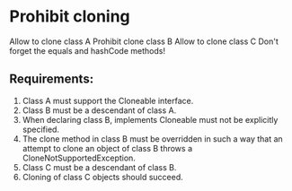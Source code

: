 # Prohibit cloning

Allow to clone class A
Prohibit clone class B
Allow to clone class C
Don't forget the equals and hashCode methods!


## Requirements:
1. Class A must support the Cloneable interface.
2. Class B must be a descendant of class A.
3. When declaring class B, implements Cloneable must not be explicitly specified.
4. The clone method in class B must be overridden in such a way that an attempt to clone an object of class B throws a 				CloneNotSupportedException.
5. Class C must be a descendant of class B.
6. Cloning of class C objects should succeed.